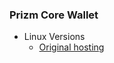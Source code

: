 ### Prizm Core Wallet

- Linux Versions
    - [Original hosting](http://tech.prizm.space/files/prizm-dist-1.10.4.4-linux.tgz)
